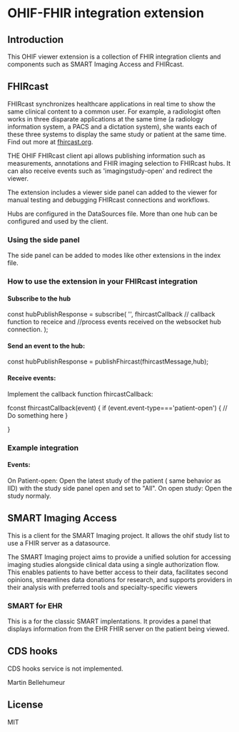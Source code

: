 # OHIF-FHIR integration extension

## Introduction

This OHIF viewer extension is a collection of  FHIR integration clients and components such as SMART Imaging Access and FHIRcast.


## FHIRcast
FHIRcast synchronizes healthcare applications in real time to show the same clinical content to a common user. For example, a radiologist often works in three disparate applications at the same time (a radiology information system, a PACS and a dictation system), she wants each of these three systems to display the same study or patient at the same time.  Find out more at [fhircast.org](http://fhircast.org).


THE OHIF FHIRcast client api allows publishing information such as measurements, annotations and FHIR imaging selection to FHIRcast hubs.  It can also receive events such as 'imagingstudy-open' and redirect the viewer.

The extension includes a viewer side panel can added to the viewer for manual testing and debugging FHIRcast connections and workflows.

Hubs are configured in the DataSources file.  More than one hub can be configured and used by the client. 

### Using the side panel

The side panel can be added to modes like other extensions in the index file.

### How to use the extension in your FHIRcast integration 

#### Subscribe to the hub
const hubPublishResponse = subscribe(
    '<hub name in configuration>',
    fhircastCallback    // callback function to receice and 
                        //process events received on the websocket hub connection.
    );

#### Send an event to the hub:
const hubPublishResponse = publishFhircast(fhircastMessage,hub);

#### Receive events:
Implement the callback function fhircastCallback:

fconst fhircastCallback(event) {
if (event.event-type==='patient-open') {
    // Do something here
}

}

### Example integration

#### Events:
On Patient-open:  Open the latest study of the patient ( same behavior as IID) with the study side panel open and set to "All".
On open study: Open the study normaly.



## SMART Imaging Access

This is a client for the SMART Imaging project.  It allows the ohif study list to use a FHIR server as a datasource. 

The SMART Imaging project aims to provide a unified solution for accessing imaging studies alongside clinical data using a single authorization flow. This enables patients to have better access to their data, facilitates second opinions, streamlines data donations for research, and supports providers in their analysis with preferred tools and specialty-specific viewers


### SMART for EHR
This is a for the classic SMART implentations.  It provides a panel that displays information from the EHR FHIR server on the patient being viewed.


## CDS hooks
CDS hooks service is not implemented.


Martin Bellehumeur 
## License 
MIT
